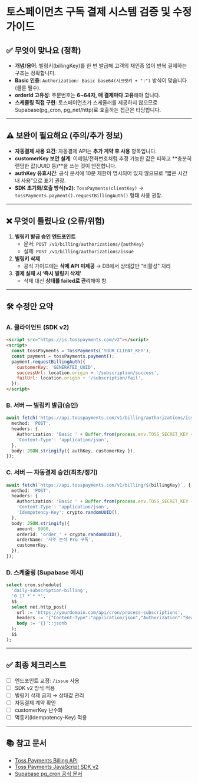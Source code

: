 # 토스페이먼츠 구독 결제 시스템 검증 및 수정 가이드

## ✅ 무엇이 맞나요 (정확)
- **개념/용어**: 빌링키(billingKey)를 한 번 발급해 고객의 재인증 없이 반복 결제하는 구조는 정확합니다.
- **Basic 인증**: `Authorization: Basic base64(시크릿키 + ":")` 방식이 맞습니다(콜론 필수).
- **orderId 고유성**: 주문번호는 **6~64자, 매 결제마다 고유**해야 합니다.
- **스케줄링 직접 구현**: 토스페이먼츠가 스케줄러를 제공하지 않으므로 Supabase(pg_cron, pg_net/http)로 호출하는 접근은 타당합니다.

---

## ⚠️ 보완이 필요해요 (주의/추가 정보)
- **자동결제 사용 요건**: 자동결제 API는 **추가 계약 후 사용** 항목입니다.
- **customerKey 보안 설계**: 이메일/전화번호처럼 추정 가능한 값은 피하고 **충분히 랜덤한 값(UUID 등)**을 쓰는 것이 안전합니다.
- **authKey 유효시간**: 공식 문서에 10분 제한이 명시되어 있지 않으므로 “짧은 시간 내 사용”으로 표기 권장.
- **SDK 초기화/호출 방식(v2)**: `TossPayments(clientKey)` → `tossPayments.payment().requestBillingAuth()` 형태 사용 권장.

---

## ❌ 무엇이 틀렸나요 (오류/위험)
1. **빌링키 발급 승인 엔드포인트**
   - 문서: `POST /v1/billing/authorizations/{authKey}`
   - 실제: `POST /v1/billing/authorizations/issue`
2. **빌링키 삭제**
   - 공식 가이드에는 **삭제 API 미제공** → DB에서 상태값만 “비활성” 처리
3. **결제 실패 시 ‘즉시 빌링키 삭제’**
   - 삭제 대신 **상태를 failed로 관리**해야 함

---

## 🛠 수정안 요약

### A. 클라이언트 (SDK v2)
```html
<script src="https://js.tosspayments.com/v2"></script>
<script>
  const tossPayments = TossPayments('YOUR_CLIENT_KEY');
  const payment = tossPayments.payment();
  payment.requestBillingAuth({
    customerKey: 'GENERATED_UUID',
    successUrl: location.origin + '/subscription/success',
    failUrl: location.origin + '/subscription/fail',
  });
</script>
```

### B. 서버 — 빌링키 발급(승인)
```ts
await fetch('https://api.tosspayments.com/v1/billing/authorizations/issue', {
  method: 'POST',
  headers: {
    Authorization: 'Basic ' + Buffer.from(process.env.TOSS_SECRET_KEY + ':').toString('base64'),
    'Content-Type': 'application/json',
  },
  body: JSON.stringify({ authKey, customerKey }),
});
```

### C. 서버 — 자동결제 승인(최초/정기)
```ts
await fetch(`https://api.tosspayments.com/v1/billing/${billingKey}`, {
  method: 'POST',
  headers: {
    Authorization: 'Basic ' + Buffer.from(process.env.TOSS_SECRET_KEY + ':').toString('base64'),
    'Content-Type': 'application/json',
    'Idempotency-Key': crypto.randomUUID(),
  },
  body: JSON.stringify({
    amount: 9900,
    orderId: 'order_' + crypto.randomUUID(),
    orderName: '사주 분석 Pro 구독',
    customerKey,
  }),
});
```

### D. 스케줄링 (Supabase 예시)
```sql
select cron.schedule(
  'daily-subscription-billing',
  '0 17 * * *',
  $$
  select net.http_post(
    url := 'https://yourdomain.com/api/cron/process-subscriptions',
    headers := '{"Content-Type":"application/json","Authorization":"Bearer YOUR_CRON_SECRET"}'::jsonb,
    body := '{}'::jsonb
  );
  $$
);
```

---

## ✅ 최종 체크리스트
- [ ] 엔드포인트 교정: `/issue` 사용
- [ ] SDK v2 방식 적용
- [ ] 빌링키 삭제 금지 → 상태값 관리
- [ ] 자동결제 계약 확인
- [ ] customerKey 난수화
- [ ] 멱등키(Idempotency-Key) 적용

---

## 📚 참고 문서
- [Toss Payments Billing API](https://docs.tosspayments.com/reference#자동결제)
- [Toss Payments JavaScript SDK v2](https://docs.tosspayments.com/sdk/v2/js)
- [Supabase pg_cron 공식 문서](https://supabase.com/docs/guides/database/extensions/pgcron)
